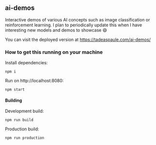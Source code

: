 ## ai-demos
Interactive demos of various AI concepts such as image classification or reinforcement learning. I plan to periodically update this when I have interesting new models and demos to showcase :smile:

You can visit the deployed version at https://tadeaspaule.com/ai-demos/

### How to get this running on your machine

Install dependencies:
```
npm i
```

Run on http://localhost:8080:
```
npm start
```

#### Building

Development build:
```
npm run build
```

Production build:
```
npm run production
```
